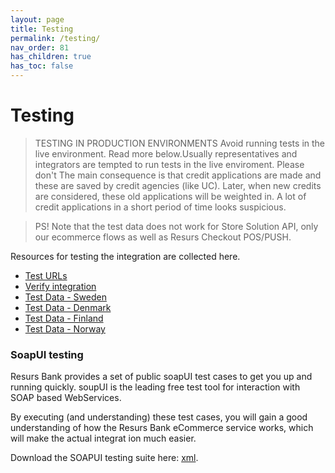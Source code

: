 ```yaml
---
layout: page
title: Testing
permalink: /testing/
nav_order: 81
has_children: true
has_toc: false
---
```


# Testing 

> TESTING IN PRODUCTION ENVIRONMENTS Avoid running tests in the live
> environment. Read more below.Usually representatives and integrators
> are tempted to run tests in the live enviroment. Please don't The main
> consequence is that credit applications are made and these are saved
> by credit agencies (like UC). Later, when new credits are considered,
> these old applications will be weighted in. A lot of credit
> applications in a short period of time looks suspicious.  

> PS! Note that the test data does not work for Store Solution API, only
> our ecommerce flows as well as Resurs Checkout POS/PUSH.

Resources for testing the integration are collected here.

- [Test URLs](/testing/test-urls/)
- [Verify integration](/testing/verify-integration/)
- [Test Data - Sweden](/testing/test-data---sweden/)
- [Test Data - Denmark](/testing/test-data---denmark/)
- [Test Data - Finland](/testing/test-data---finland/)
- [Test Data - Norway](/testing/test-data---norway/)

### SoapUI testing
Resurs Bank provides a set of public soapUI test cases to get you up and
running quickly. soupUI is the leading free test tool for interaction
with SOAP based WebServices.

By executing (and understanding) these test cases, you will gain a good
understanding of how the Resurs Bank eCommerce service works, which will
make the actual integrat ion much easier.

Download the SOAPUI testing suite here: [xml](soapui-testing-suite.xml).
